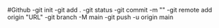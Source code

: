 #Github
-git init
-git add .
-git status
-git commit -m ""
-git remote add origin "URL"
-git branch -M main
-git push -u origin main 
